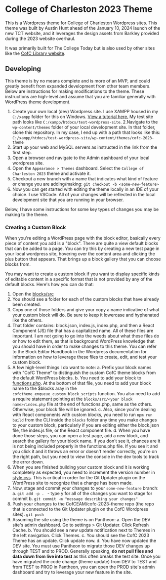 # College of Charleston 2023 Theme

This is a Wordpress theme for College of Charleston Wordpress sites. This theme was built by Austin Hunt ahead of the January 10, 2024 launch of the new TCT website, and it leverages the design assets from Barkley provided during the 2023 website overhaul.

It was primarily built for The College Today but is also used by other sites like the [CofC Library website](https://library.charleston.edu/).

## Developing

This theme is by no means complete and is more of an MVP, and could greatly benefit from expanded development from other team members. Below are instructions for making modifications to the theme. These instructions are high-level and assume that you are familiar generally with WordPress theme development.

1. Create your own local (dev) Wordpress site. I use XAMPP housed in my `C:/xampp` folder for this on Windows. [View a tutorial here.](https://themeisle.com/blog/install-xampp-and-wordpress-locally/#gref) My test site path looks like `C:/xampp/htdocs/test-wordpress-site`.
   2.Navigate to the `wp-content/themes` folder of your local development site. In that folder, clone this repository. In my case, I end up with a path that looks like this: `C:/xampp/htdocs/test-wordpress-site/wp-content/themes/cofc-2023-theme`
2. Start up your web and MySQL servers as instructed in the link from the first step.
3. Open a browser and navigate to the Admin dashboard of your local wordpress site.
4. Open the `Appearance > Themes` dashboard. Select the `College of Charleston 2023` theme and activate it.
5. Checkout a new branch with a name that indicates what kind of feature or change you are adding/making: `git checkout -b <some-new-feature>`
6. Now you can get started with editing the theme locally in an IDE of your choice. I use VSCode. All of your changes will be reflected in the local development site that you are running in your browser.

Below, I have some instructions for some key types of changes you may be making to the theme.

### Creating a Custom Block

When you're editing a WordPress page with the block editor, basically every piece of content you add is a "block". There are quite a view default blocks that can be added to a page. You can try this by creating a new test page in your local wordpress site, hovering over the content area and clicking the plus button that appears. That brings up a block gallery that you can choose blocks from.

You may want to create a custom block if you want to display specific kinds of editable content in a specific format that is not provided by any of the default blocks. Here's how you can do that:

1. Open the [blocks/src](blocks/src/)
2. You should see a folder for each of the custom blocks that have already been created.
3. Copy one of those folders and give your copy a name indicative of what your custom block will do. Be sure to keep it lowercase and hyphenated like the others.
4. That folder contains: block.json, index.js, index.php, and then a React Component (JS) file that has a capitalized name. All of these files are important. I am not going to go into the weeds about what these files do or how to edit them, as that is background WordPress knowledge that you should have in order to make changes to this theme. You can refer to the Block Editor Handbook in the Wordpress documentation for information on how to leverage these files to create, edit, and test your custom block.
5. A few high-level things I do want to note:
   a. Prefix your block names with "CofC Theme" to distinguish the custom CofC theme blocks from the default WordPress blocks.
   b. You need to add your block to [functions.php](functions.php). At the bottom of that file, you need to add your block name to the $blocks aray in the `cofctheme_enqueue_custom_block_scripts` function. You also need to add a require statement pointing at the `blocks/src/<your block name>/index.php` file at the end of functions.php, same as the others. Otherwise, your block file will be ignored.
   c. Also, since you're dealing with React components with custom blocks, you need to run `npm run build` from the CLI inside the `blocks` folder any time you make changes to your custom block, particularly if you are editing either the block.json file, the index.js file, or the React component file.
   d. When you have done those steps, you can open a test page, add a new block, and search the gallery for your block name. If you don't see it, chances are it is not being included properly in the functions.php file. If you see it and you click it and it throws an error or doesn't render correctly, you're on the right path, but you need to view the console in the dev tools to track the error down.
6. When you are finished building your custom block and it is working completely as expected, you need to increment the version number in [style.css](style.css). This is critical in order for the Git Updater plugin on the WordPress site to recognize that a change has been made.
7. Now, stage and commit your changes to your `some-new-feature` branch:
   a. `git add -p . ` - type y for all of the changes you want to stage for commit
   b. `git commit -m "message describing your changes" `
8. Push your changes to the CofCEAM/cofc-2023-theme repo (the repo that is connected to the Git Updater plugin on the CofC Wordpress sites). `git push`
9. Assuming the site using the theme is on Pantheon:
   a. Open the DEV site's admin dashboard. Go to settings > Git Updater. Click Refresh Cache.
   b. You should see a new update notification next to Themes in the left navigation. Click Themes.
   c. You should see the CofC 2023 Theme has an update. Click update now.
   d. You have now updated the DEV site. You must use Pantheon to migrate those DEV changes up through TEST and to PROD. Generally speaking, **do not pull files and data down from live into test** as this often breaks the test site. Once you have migrated the code change (theme update) from DEV to TEST and from TEST to PROD in Pantheon, you can open the PROD site's admin dashboard and try to leverage your new feature in the site.
